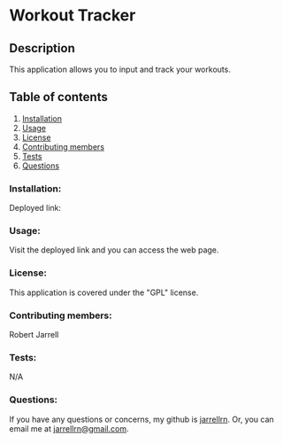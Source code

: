
# Workout Tracker

## Description
 This application allows you to input and track your workouts.
## Table of contents
1. [Installation](#installation)
2. [Usage](#usage)
3. [License](#license)
4. [Contributing members](#contributing)
5. [Tests](#tests)
6. [Questions](#questions)

### Installation: <a name="installation"></a>
 Deployed link: 
### Usage: <a name="usage"></a>
 Visit the deployed link and you can access the web page.
### License: <a name="license"></a>
 This application is covered under the "GPL" license.
### Contributing members: <a name="contributing"></a>
 Robert Jarrell
### Tests: <a name="tests"></a>
 N/A
### Questions: <a name="questions"></a>
If you have any questions or concerns, my github is [jarrellrn](https://github.com/jarrellrn). Or, you can email me at jarrellrn@gmail.com.
